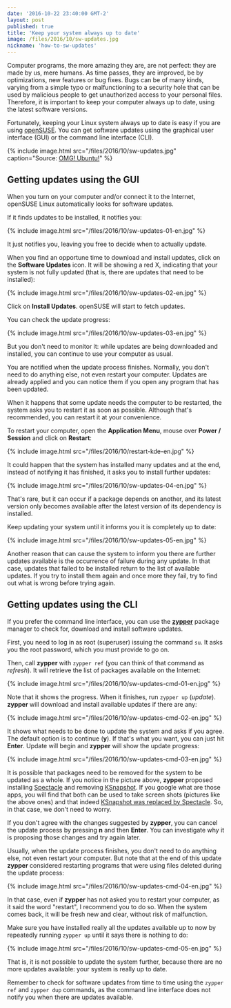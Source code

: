 ```yaml
---
date: '2016-10-22 23:40:00 GMT-2'
layout: post
published: true
title: 'Keep your system always up to date'
image: /files/2016/10/sw-updates.jpg
nickname: 'how-to-sw-updates'
---
```


Computer programs, the more amazing they are, are not perfect: they are made by us, mere humans. As time passes, they are improved, be by optimizations, new features or bug fixes. Bugs can be of many kinds, varying from a simple typo or malfunctioning to a security hole that can be used by malicious people to get unauthorized access to your personal files. Therefore, it is important to keep your computer always up to date, using the latest software versions.

Fortunately, keeping your Linux system always up to date is easy if you are using [openSUSE][opensuse]. You can get software updates using the graphical user interface (GUI) or the command line interface (CLI).

{% include image.html src="/files/2016/10/sw-updates.jpg" caption="Source: [OMG! Ubuntu!](http://www.omgubuntu.co.uk/2016/10/why-use-linux-answer-three-short-words)" %}

## Getting updates using the GUI

When you turn on your computer and/or connect it to the Internet, openSUSE Linux automatically looks for software updates.

If it finds updates to be installed, it notifies you:

{% include image.html src="/files/2016/10/sw-updates-01-en.jpg" %}

It just notifies you, leaving you free to decide when to actually update.

When you find an opportune time to download and install updates, click on the **Software Updates** icon. It will be showing a red X, indicating that your system is not fully updated (that is, there are updates that need to be installed):

{% include image.html src="/files/2016/10/sw-updates-02-en.jpg" %}

Click on **Install Updates**. openSUSE will start to fetch updates.

You can check the update progress:

{% include image.html src="/files/2016/10/sw-updates-03-en.jpg" %}

But you don't need to monitor it: while updates are being downloaded and installed, you can continue to use your computer as usual.

You are notified when the update process finishes. Normally, you don't need to do anything else, not even restart your computer. Updates are already applied and you can notice them if you open any program that has been updated.

When it happens that some update needs the computer to be restarted, the system asks you to restart it as soon as possible. Although that's recommended, you can restart it at your convenience.

To restart your computer, open the **Application Menu**, mouse over **Power / Session** and click on **Restart**:

{% include image.html src="/files/2016/10/restart-kde-en.jpg" %}

It could happen that the system has installed many updates and at the end, instead of notifying it has finished, it asks you to install further updates:

{% include image.html src="/files/2016/10/sw-updates-04-en.jpg" %}

That's rare, but it can occur if a package depends on another, and its latest version only becomes available after the latest version of its dependency is installed.

Keep updating your system until it informs you it is completely up to date:

{% include image.html src="/files/2016/10/sw-updates-05-en.jpg" %}

Another reason that can cause the system to inform you there are further updates available is the occurrence of failure during any update. In that case, updates that failed to be installed return to the list of available updates. If you try to install them again and once more they fail, try to find out what is wrong before trying again.

## Getting updates using the CLI

If you prefer the command line interface, you can use the [**zypper**][zypper] package manager to check for, download and install software updates.

First, you need to log in as root (superuser) issuing the command `su`. It asks you the root password, which you must provide to go on.

Then, call **zypper** with `zypper ref` (you can think of that command as *refresh*). It will retrieve the list of packages available on the Internet:

{% include image.html src="/files/2016/10/sw-updates-cmd-01-en.jpg" %}

Note that it shows the progress. When it finishes, run `zypper up` (*update*). **zypper** will download and install available updates if there are any:

{% include image.html src="/files/2016/10/sw-updates-cmd-02-en.jpg" %}

It shows what needs to be done to update the system and asks if you agree. The default option is to continue (**y**). If that's what you want, you can just hit **Enter**. Update will begin and **zypper** will show the update progress:

{% include image.html src="/files/2016/10/sw-updates-cmd-03-en.jpg" %}

It is possible that packages need to be removed for the system to be updated as a whole. If you notice in the picture above, **zypper** proposed installing [Spectacle][spectacle] and removing [KSnapshot][ksnapshot]. If you google what are those apps, you will find that both can be used to take screen shots (pictures like the above ones) and that indeed [KSnapshot was replaced by Spectacle][spectacle-vs-ksnapshot]. So, in that case, we don't need to worry.

If you don't agree with the changes suggested by **zypper**, you can cancel the update process by pressing **n** and then **Enter**. You can investigate why it is proposing those changes and try again later.

Usually, when the update process finishes, you don't need to do anything else, not even restart your computer. But note that at the end of this update **zypper** considered restarting programs that were using files deleted during the update process:

{% include image.html src="/files/2016/10/sw-updates-cmd-04-en.jpg" %}

In that case, even if **zypper** has not asked you to restart your computer, as it said the word "restart", I recommend you to do so. When the system comes back, it will be fresh new and clear, without risk of malfunction.

Make sure you have installed really all the updates available up to now by repeatedly running `zypper up` until it says there is nothing to do:

{% include image.html src="/files/2016/10/sw-updates-cmd-05-en.jpg" %}

That is, it is not possible to update the system further, because there are no more updates available: your system is really up to date.

Remember to check for software updates from time to time using the `zypper ref` and `zypper dup` commands, as the command line interface does not notify you when there are updates available.

[opensuse]:                 https://www.opensuse.org/
[zypper]:                   https://en.opensuse.org/Portal:Zypper
[spectacle]:                https://www.kde.org/applications/graphics/spectacle/
[ksnapshot]:                https://www.kde.org/applications/graphics/ksnapshot/
[spectacle-vs-ksnapshot]:   https://www.kde.org/announcements/announce-applications-15.12.0.php
